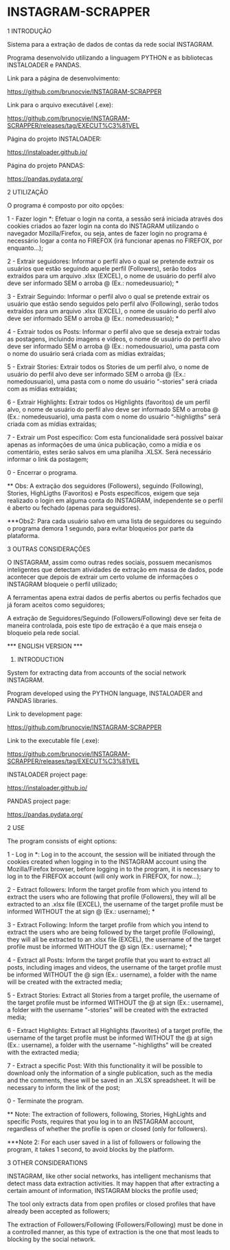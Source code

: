 # INSTAGRAM-SCRAPPER

1 INTRODUÇÃO

Sistema para a extração de dados de contas da rede social INSTAGRAM.

Programa desenvolvido utilizando a linguagem PYTHON e as bibliotecas INSTALOADER e PANDAS.

Link para a página de desenvolvimento:

https://github.com/brunocvie/INSTAGRAM-SCRAPPER

Link para o arquivo executável (.exe):

https://github.com/brunocvie/INSTAGRAM-SCRAPPER/releases/tag/EXECUT%C3%81VEL

Página do projeto INSTALOADER:

https://instaloader.github.io/

Página do projeto PANDAS:

https://pandas.pydata.org/

2 UTILIZAÇÃO

O programa é composto por oito opções:

1 - Fazer login *: Efetuar o login na conta, a sessão será iniciada através dos cookies criados ao fazer login na conta do INSTAGRAM utilizando o navegador Mozilla/Firefox, ou seja, antes de fazer login no programa é necessário logar a conta no FIREFOX (irá funcionar apenas no FIREFOX, por enquanto...);

2 - Extrair seguidores: Informar o perfil alvo o qual se pretende extrair os usuários que estão seguindo aquele perfil (Followers), serão todos extraídos para um arquivo .xlsx (EXCEL), o nome de usuário do perfil alvo deve ser informado SEM o arroba @ (Ex.: nomedeusuario); *

3 - Extrair Seguindo: Informar o perfil alvo o qual se pretende extrair os usuário que estão sendo seguidos pelo perfil alvo (Following), serão todos extraídos para um arquivo .xlsx (EXCEL), o nome de usuário do perfil alvo deve ser informado SEM o arroba @ (Ex.: nomedeusuario); *

4 - Extrair todos os Posts: Informar o perfil alvo que se deseja extrair todas as postagens, incluindo imagens e vídeos, o nome de usuário do perfil alvo deve ser informado SEM o arroba @ (Ex.: nomedousuario), uma pasta com o nome do usuário será criada com as mídias extraídas;

5 - Extrair Stories: Extrair todos os Stories de um perfil alvo, o nome de usuário do perfil alvo deve ser informado SEM o arroba @ (Ex.: nomedousuario), uma pasta com o nome do usuário “-stories” será criada com as mídias extraídas;

6 - Extrair Highlights: Extrair todos os Highlights (favoritos) de um perfil alvo, o nome de usuário do perfil alvo deve ser informado SEM o arroba @ (Ex.: nomedeusuario), uma pasta com o nome do usuário “-highligths” será criada com as mídias extraídas;

7 - Extrair um Post específico: Com esta funcionalidade será possível baixar apenas as informações de uma única publicação, como a mídia e os comentário, estes serão salvos em uma planilha .XLSX. Será necessário informar o link da postagem;

0 - Encerrar o programa.


** Obs: A extração dos seguidores (Followers), seguindo (Following), Stories, HighLigths (Favoritos) e Posts específicos, exigem que seja realizado o login em alguma conta do INSTAGRAM, independente se o perfil é aberto ou fechado (apenas para seguidores).

***Obs2: Para cada usuário salvo em uma lista de seguidores ou seguindo o programa demora 1 segundo, para evitar bloqueios por parte da plataforma.

3 OUTRAS CONSIDERAÇÕES

O INSTAGRAM, assim como outras redes sociais, possuem mecanismos inteligentes que detectam atividades de extração em massa de dados, pode acontecer que depois de extrair um certo volume de informações o INSTAGRAM bloqueie o perfil utilizado;

A ferramentas apena extrai dados de perfis abertos ou perfis fechados que já foram aceitos como seguidores;

A extração de Seguidores/Seguindo (Followers/Following) deve ser feita de maneira controlada, pois este tipo de extração é a que mais enseja o bloqueio pela rede social.

*** ENGLISH VERSION ***

1. INTRODUCTION

System for extracting data from accounts of the social network INSTAGRAM.

Program developed using the PYTHON language, INSTALOADER and PANDAS libraries.

Link to development page:

https://github.com/brunocvie/INSTAGRAM-SCRAPPER

Link to the executable file (.exe):

https://github.com/brunocvie/INSTAGRAM-SCRAPPER/releases/tag/EXECUT%C3%81VEL

INSTALOADER project page:

https://instaloader.github.io/

PANDAS project page:

https://pandas.pydata.org/

2 USE

The program consists of eight options:

1 - Log in *: Log in to the account, the session will be initiated through the cookies created when logging in to the INSTAGRAM account using the Mozilla/Firefox browser, before logging in to the program, it is necessary to log in to the FIREFOX account (will only work in FIREFOX, for now...);

2 - Extract followers: Inform the target profile from which you intend to extract the users who are following that profile (Followers), they will all be extracted to an .xlsx file (EXCEL), the username of the target profile must be informed WITHOUT the at sign @ (Ex.: username); *

3 - Extract Following: Inform the target profile from which you intend to extract the users who are being followed by the target profile (Following), they will all be extracted to an .xlsx file (EXCEL), the username of the target profile must be informed WITHOUT the @ sign (Ex.: username); *

4 - Extract all Posts: Inform the target profile that you want to extract all posts, including images and videos, the username of the target profile must be informed WITHOUT the @ sign (Ex.: username), a folder with the name will be created with the extracted media;

5 - Extract Stories: Extract all Stories from a target profile, the username of the target profile must be informed WITHOUT the @ at sign (Ex.: username), a folder with the username “-stories” will be created with the extracted media;

6 - Extract Highlights: Extract all Highlights (favorites) of a target profile, the username of the target profile must be informed WITHOUT the @ at sign (Ex.: username), a folder with the username “-highligths” will be created with the extracted media;

7 - Extract a specific Post: With this functionality it will be possible to download only the information of a single publication, such as the media and the comments, these will be saved in an .XLSX spreadsheet. It will be necessary to inform the link of the post;

0 - Terminate the program.

** Note: The extraction of followers, following, Stories, HighLights and specific Posts, requires that you log in to an INSTAGRAM account, regardless of whether the profile is open or closed (only for followers).

***Note 2: For each user saved in a list of followers or following the program, it takes 1 second, to avoid blocks by the platform.

3 OTHER CONSIDERATIONS

INSTAGRAM, like other social networks, has intelligent mechanisms that detect mass data extraction activities. It may happen that after extracting a certain amount of information, INSTAGRAM blocks the profile used;

The tool only extracts data from open profiles or closed profiles that have already been accepted as followers;

The extraction of Followers/Following (Followers/Following) must be done in a controlled manner, as this type of extraction is the one that most leads to blocking by the social network.












